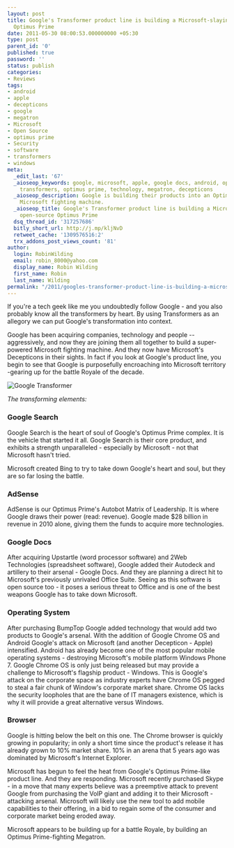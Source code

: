 ```yaml
---
layout: post
title: Google's Transformer product line is building a Microsoft-slaying open-source
  Optimus Prime
date: 2011-05-30 08:00:53.000000000 +05:30
type: post
parent_id: '0'
published: true
password: ''
status: publish
categories:
- Reviews
tags:
- android
- apple
- decepticons
- google
- megatron
- Microsoft
- Open Source
- optimus prime
- Security
- software
- transformers
- windows
meta:
  _edit_last: '67'
  _aioseop_keywords: google, microsoft, apple, google docs, android, open source,
    transformers, optimus prime, technology, megatron, decepticons
  _aioseop_description: Google is building their products into an Optimus Prime-like
    Microsoft fighting machine.
  _aioseop_title: Google's Transformer product line is building a Microsoft-slaying
    open-source Optimus Prime
  dsq_thread_id: '317257686'
  bitly_short_url: http://j.mp/kljNvD
  retweet_cache: '1309576516:2'
  trx_addons_post_views_count: '81'
author:
  login: RobinWilding
  email: robin_8000@yahoo.com
  display_name: Robin Wilding
  first_name: Robin
  last_name: Wilding
permalink: "/2011/googles-transformer-product-line-is-building-a-microsoft-slaying-open-source-optimus-prime/"
---
```

<p>If you're a tech geek like me you undoubtedly follow Google - and you also probably know all the transformers by heart. By using Transformers as an allegory we can put Google's transformation into context. </p>
<p>Google has been acquiring companies, technology and people -- aggressively, and now they are joining them all together to build a super-powered Microsoft fighting machine. And they now have Microsoft's Decepticons in their sights. In fact if you look at Google's product line, you begin to see that Google is purposefully encroaching into Microsoft territory -gearing up for the battle Royale of the decade. </p>

<p><img src="/static/2011/05/google-transformer.jpg" alt="Google Transformer" class="alignright" /></p>
<p><em>The transforming elements:</em></p>
<h3>Google Search</h3>
<p>Google Search is the heart of soul of Google's Optimus Prime complex. It is the vehicle that started it all. Google Search is their core product, and exhibits a strength unparalleled - especially by Microsoft - not that Microsoft hasn't tried. </p>
<p>Microsoft created Bing to try to take down Google's heart and soul, but they are so far losing the battle.</p>
<h3>AdSense</h3>
<p>AdSense is our Optimus Prime's Autobot Matrix of Leadership. It is where Google draws their power (read: revenue). Google made $28 billion in revenue in 2010 alone, giving them the funds to acquire more technologies.</p>
<h3>Google Docs</h3>
<p>After acquiring Upstartle (word processor software) and 2Web Technologies (spreadsheet software), Google added their Autodeck and artillery to their arsenal - Google Docs. And they are planning a direct hit to Microsoft's previously unrivaled Office Suite. Seeing as this software is open source too - it poses a serious threat to Office and is one of the best weapons Google has to take down Microsoft.</p>
<h3>Operating System</h3>
<p>After purchasing BumpTop Google added technology that would add two products to Google's arsenal. With the addition of Google Chrome OS and Android Google's attack on Microsoft (and another Decepticon - Apple) intensified. Android has already become one of the most popular mobile operating systems - destroying Microsoft's mobile platform Windows Phone 7. Google Chrome OS is only just being released but may provide a challenge to Microsoft's flagship product - Windows. This is Google's attack on the corporate space as industry experts have Chrome OS pegged to steal a fair chunk of Window's corporate market share. Chrome OS lacks the security loopholes that are the bane of IT managers existence, which is why it will provide a great alternative versus Windows.</p>
<h3>Browser</h3>
<p>Google is hitting below the belt on this one. The Chrome browser is quickly growing in popularity; in only a short time since the product's release it has already grown to 10% market share. 10% in an arena that 5 years ago was dominated by Microsoft's Internet Explorer. </p>
<p>Microsoft has begun to feel the heat from Google's Optimus Prime-like product line. And they are responding. Microsoft recently purchased Skype - in a move that many experts believe was a preemptive attack to prevent Google from purchasing the VoIP giant and adding it to their Microsoft - attacking arsenal. Microsoft will likely use the new tool to add mobile capabilities to their offering, in a bid to regain some of the consumer and corporate market being eroded away. </p>
<p>Microsoft appears to be building up for a battle Royale, by building an Optimus Prime-fighting Megatron.</p>
